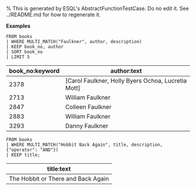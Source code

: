% This is generated by ESQL's AbstractFunctionTestCase. Do no edit it. See ../README.md for how to regenerate it.

**Examples**

```esql
FROM books
| WHERE MULTI_MATCH("Faulkner", author, description)
| KEEP book_no, author
| SORT book_no
| LIMIT 5
```

| book_no:keyword | author:text |
| --- | --- |
| 2378 | [Carol Faulkner, Holly Byers Ochoa, Lucretia Mott] |
| 2713 | William Faulkner |
| 2847 | Colleen Faulkner |
| 2883 | William Faulkner |
| 3293 | Danny Faulkner |

```esql
FROM books
| WHERE MULTI_MATCH("Hobbit Back Again", title, description, {"operator": "AND"})
| KEEP title;
```

| title:text |
| --- |
| The Hobbit or There and Back Again |


